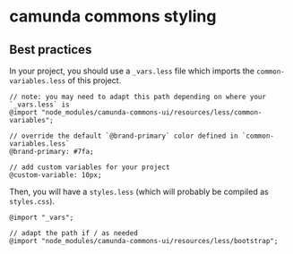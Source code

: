 # camunda commons styling

## Best practices

In your project, you should use a `_vars.less` file which imports the
`common-variables.less` of this project.

```less
// note: you may need to adapt this path depending on where your `_vars.less` is
@import "node_modules/camunda-commons-ui/resources/less/common-variables";

// override the default `@brand-primary` color defined in `common-variables.less`
@brand-primary: #7fa;

// add custom variables for your project
@custom-variable: 10px;
```

Then, you will have a `styles.less` (which will probably be compiled as `styles.css`).

```less
@import "_vars";

// adapt the path if / as needed
@import "node_modules/camunda-commons-ui/resources/less/bootstrap";
```
